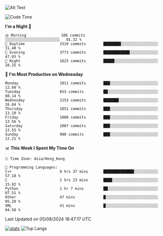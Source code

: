 ![Alt Text](https://media.tenor.com/3Gehha8RO-sAAAAC/goose-dance.gif)

<!--START_SECTION:waka-->
![Code Time](http://img.shields.io/badge/Code%20Time-289%20hrs%2029%20mins-blue)

**I'm a Night 🦉** 

```text
🌞 Morning                106 commits         ░░░░░░░░░░░░░░░░░░░░░░░░░   01.32 % 
🌆 Daytime                2519 commits        ████████░░░░░░░░░░░░░░░░░   31.40 % 
🌃 Evening                3773 commits        ████████████░░░░░░░░░░░░░   47.03 % 
🌙 Night                  1625 commits        █████░░░░░░░░░░░░░░░░░░░░   20.25 % 
```
📅 **I'm Most Productive on Wednesday** 

```text
Monday                   1011 commits        ███░░░░░░░░░░░░░░░░░░░░░░   12.60 % 
Tuesday                  653 commits         ██░░░░░░░░░░░░░░░░░░░░░░░   08.14 % 
Wednesday                2153 commits        ███████░░░░░░░░░░░░░░░░░░   26.84 % 
Thursday                 1051 commits        ███░░░░░░░░░░░░░░░░░░░░░░   13.10 % 
Friday                   1088 commits        ███░░░░░░░░░░░░░░░░░░░░░░   13.56 % 
Saturday                 1087 commits        ███░░░░░░░░░░░░░░░░░░░░░░   13.55 % 
Sunday                   980 commits         ███░░░░░░░░░░░░░░░░░░░░░░   12.21 % 
```


📊 **This Week I Spent My Time On** 

```text
🕑︎ Time Zone: Asia/Hong_Kong

💬 Programming Languages: 
C++                      8 hrs 37 mins       ██████████████░░░░░░░░░░░   57.18 % 
C                        2 hrs 23 mins       ████░░░░░░░░░░░░░░░░░░░░░   15.82 % 
Python                   1 hr 7 mins         ██░░░░░░░░░░░░░░░░░░░░░░░   07.51 % 
Other                    47 mins             █░░░░░░░░░░░░░░░░░░░░░░░░   05.20 % 
XML                      41 mins             █░░░░░░░░░░░░░░░░░░░░░░░░   04.58 % 
```


 Last Updated on 05/08/2024 18:47:17 UTC
<!--END_SECTION:waka-->
[![stats](https://github-readme-stats-rose-phi.vercel.app/api?username=jxncted&count_private=true)](https://github.com/jxncted/github-readme-stats)
![Top Langs](https://github-readme-stats-rose-phi.vercel.app/api/top-langs/?username=jxncted\&layout=compact&hide=c,assembly,jupyter%20notebook)
